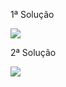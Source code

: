1ª Solução

![](https://github.com/Yxav/proglogic/blob/apnp/exercicios-4/34/b/34d.png)

2ª Solução

![](https://github.com/Yxav/proglogic/blob/apnp/exercicios-4/34/b/34d2.png)


